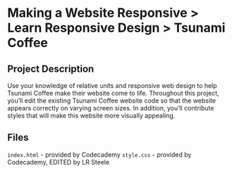 # Making a Website Responsive > Learn Responsive Design > Tsunami Coffee
## Project Description
Use your knowledge of relative units and responsive web design to help Tsunami
Coffee make their website come to life.
Throughout this project, you’ll edit the existing Tsunami Coffee website code 
so that the website appears correctly on varying screen sizes. In addition, 
you’ll contribute styles that will make this website more visually appealing.

## Files
`index.html` - provided by Codecademy
`style.css` - provided by Codecademy, EDITED by LR Steele